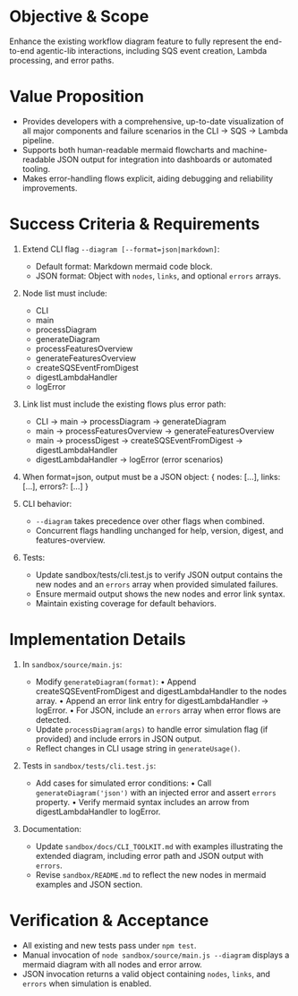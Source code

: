 # Objective & Scope

Enhance the existing workflow diagram feature to fully represent the end-to-end agentic-lib interactions, including SQS event creation, Lambda processing, and error paths.

# Value Proposition

- Provides developers with a comprehensive, up-to-date visualization of all major components and failure scenarios in the CLI → SQS → Lambda pipeline.
- Supports both human-readable mermaid flowcharts and machine-readable JSON output for integration into dashboards or automated tooling.
- Makes error-handling flows explicit, aiding debugging and reliability improvements.

# Success Criteria & Requirements

1. Extend CLI flag `--diagram [--format=json|markdown]`:
   - Default format: Markdown mermaid code block.
   - JSON format: Object with `nodes`, `links`, and optional `errors` arrays.

2. Node list must include:
   - CLI
   - main
   - processDiagram
   - generateDiagram
   - processFeaturesOverview
   - generateFeaturesOverview
   - createSQSEventFromDigest
   - digestLambdaHandler
   - logError

3. Link list must include the existing flows plus error path:
   - CLI → main → processDiagram → generateDiagram
   - main → processFeaturesOverview → generateFeaturesOverview
   - main → processDigest → createSQSEventFromDigest → digestLambdaHandler
   - digestLambdaHandler → logError (error scenarios)

4. When format=json, output must be a JSON object:
   {
     nodes: [...],
     links: [...],
     errors?: [...]
   }

5. CLI behavior:
   - `--diagram` takes precedence over other flags when combined.
   - Concurrent flags handling unchanged for help, version, digest, and features-overview.

6. Tests:
   - Update sandbox/tests/cli.test.js to verify JSON output contains the new nodes and an `errors` array when provided simulated failures.
   - Ensure mermaid output shows the new nodes and error link syntax.
   - Maintain existing coverage for default behaviors.

# Implementation Details

1. In `sandbox/source/main.js`:
   - Modify `generateDiagram(format)`:
     • Append createSQSEventFromDigest and digestLambdaHandler to the nodes array.
     • Append an error link entry for digestLambdaHandler → logError.
     • For JSON, include an `errors` array when error flows are detected.
   - Update `processDiagram(args)` to handle error simulation flag (if provided) and include errors in JSON output.
   - Reflect changes in CLI usage string in `generateUsage()`.

2. Tests in `sandbox/tests/cli.test.js`:
   - Add cases for simulated error conditions:
     • Call `generateDiagram('json')` with an injected error and assert `errors` property.
     • Verify mermaid syntax includes an arrow from digestLambdaHandler to logError.

3. Documentation:
   - Update `sandbox/docs/CLI_TOOLKIT.md` with examples illustrating the extended diagram, including error path and JSON output with `errors`.
   - Revise `sandbox/README.md` to reflect the new nodes in mermaid examples and JSON section.

# Verification & Acceptance

- All existing and new tests pass under `npm test`.
- Manual invocation of `node sandbox/source/main.js --diagram` displays a mermaid diagram with all nodes and error arrow.
- JSON invocation returns a valid object containing `nodes`, `links`, and `errors` when simulation is enabled.